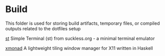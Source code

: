 # Build

This folder is used for storing build artifacts, temporary files, or compiled outputs related to the dotfiles setup

[st](https://github.com/holmen1/dotfiles/tree/master/install/build/st)
Simple Terminal (st) from suckless.org - a minimal terminal emulator

[xmonad](https://github.com/holmen1/dotfiles/tree/master/install/build/xmonad)
A lightweight tiling window manager for X11 written in Haskell